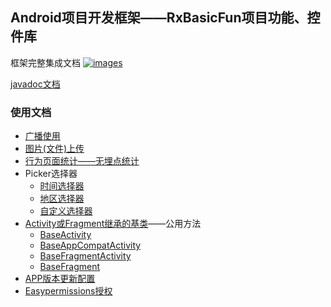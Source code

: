 Android项目开发框架——RxBasicFun项目功能、控件库
----

框架完整集成文档 <a href="https://github.com/smart005/okandroid">![images](https://img.shields.io/badge/OkAndroid-V1.x-brightgreen.svg)</a>

[javadoc文档](http://htmlpreview.github.io/?https://github.com/smart005/RxBasicFun/blob/master/javadoc/index.html)

### 使用文档
* [广播使用](/docs/receive_use.md)
* [图片(文件)上传](/docs/file_upload.md)
* [行为页面统计——无埋点统计](/docs/statistics_pager.md)
* Picker选择器
	* [时间选择器](/docs/time_picker.md)
	* [地区选择器](/docs/area_picker.md)
	* [自定义选择器](/docs/cus_picker.md)
* [Activity或Fragment继承的基类](/docs/activity_fragment_common.md)——公用方法
	* [BaseActivity](/docs/aase_activity.md)
	* [BaseAppCompatActivity](/docs/base_app_compat_activity.md)
	* [BaseFragmentActivity](/docs/base_fragment_activity.md)
	* [BaseFragment](/docs/base_fragment.md)
* [APP版本更新配置](/docs/app_version_update_config.md)
* [Easypermissions授权](/docs/easy_permission.md)